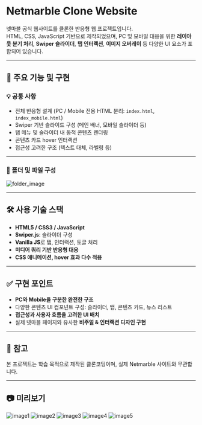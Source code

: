 # Netmarble Clone Website

넷마블 공식 웹사이트를 클론한 반응형 웹 프로젝트입니다.  
HTML, CSS, JavaScript 기반으로 제작되었으며, PC 및 모바일 대응을 위한 **레이아웃 분기 처리**, **Swiper 슬라이더**, **탭 인터랙션**, **이미지 오버레이** 등 다양한 UI 요소가 포함되어 있습니다.

---

## 📌 주요 기능 및 구현

### 💡 공통 사항
- 전체 반응형 설계 (PC / Mobile 전용 HTML 분리: `index.html`, `index_mobile.html`)
- Swiper 기반 슬라이드 구성 (메인 배너, 모바일 슬라이더 등)
- 탭 메뉴 및 슬라이더 내 동적 콘텐츠 렌더링
- 콘텐츠 카드 hover 인터랙션
- 접근성 고려한 구조 (텍스트 대체, 라벨링 등)

---

### 📂 폴더 및 파일 구성

![folder_image](./readme/folder.png)

---

## 🛠 사용 기술 스택

- **HTML5 / CSS3 / JavaScript**
- **Swiper.js**: 슬라이더 구성
- **Vanilla JS**로 탭, 인터랙션, 토글 처리
- **미디어 쿼리 기반 반응형 대응**
- **CSS 애니메이션, hover 효과 다수 적용**

---

## ✅ 구현 포인트

- **PC와 Mobile을 구분한 완전한 구조**
- 다양한 콘텐츠 UI 컴포넌트 구성: 슬라이더, 탭, 콘텐츠 카드, 뉴스 리스트
- **접근성과 사용자 흐름을 고려한 UI 배치**
- 실제 넷마블 페이지와 유사한 **비주얼 & 인터랙션 디자인 구현**

---

## 📎 참고

본 프로젝트는 학습 목적으로 제작된 클론코딩이며, 실제 Netmarble 사이트와 무관합니다.

---

## 📷 미리보기

![image1](./readme/netmarble1.jpg)
![image2](./readme/netmarble2.jpg)
![image3](./readme/netmarble3.jpg)
![image4](./readme/netmarble4.jpg)
![image5](./readme/netmarble5.jpg)
